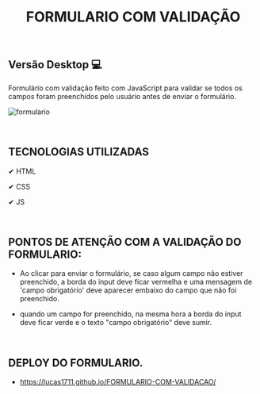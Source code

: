 <h1 align="center">
    FORMULARIO COM VALIDAÇÃO
</h1>

<br>

## Versão Desktop 💻
Formulário com validação feito com JavaScript para validar se todos os campos foram preenchidos pelo usuário antes de enviar o formulário.

![formulario](https://user-images.githubusercontent.com/66094966/174322830-2c1034b0-92fc-48d6-9a51-a3e7dca51184.gif)

<br>

##  TECNOLOGIAS UTILIZADAS
✔ HTML

✔ CSS

✔ JS

<br>

##  PONTOS DE ATENÇÃO COM A VALIDAÇÃO DO  FORMULARIO:

- Ao clicar para enviar o formulário, se caso algum  campo não estiver preenchido, a borda do input  deve ficar vermelha  e uma mensagem  de  'campo obrigatório' deve  aparecer embaixo  do campo  que não  foi preenchido.

-  quando um campo for preenchido, na mesma
hora a borda do input deve ficar verde e o
texto "campo obrigatório" deve sumir.

<br>

## DEPLOY DO FORMULARIO.
- https://lucas1711.github.io/FORMULARIO-COM-VALIDACAO/

